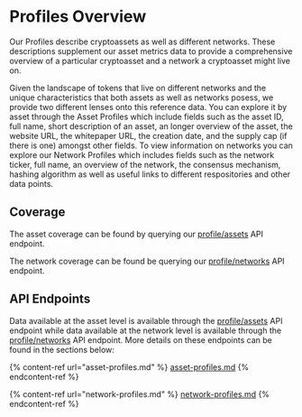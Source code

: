 # Profiles Overview

Our Profiles describe cryptoassets as well as different networks.  These descriptions supplement our asset metrics data to provide a comprehensive overview of a particular cryptoasset and a network a cryptoasset might live on.

Given the landscape of tokens that live on different networks and the unique characteristics that both assets as well as networks posess, we provide two different lenses onto this reference data. You can explore it by asset through the Asset Profiles which include fields such as the asset ID, full name, short description of an asset, an longer overview of the asset, the website URL, the whitepaper URL, the creation date, and the supply cap (if there is one) amongst other fields. To view information on networks you can explore our Network Profiles which includes fields such as the network ticker, full name, an overview of the network, the consensus mechanism, hashing algorithm as well as useful links to different respositories and other data points.

## Coverage

The asset coverage can be found by querying our [profile/assets](https://docs.coinmetrics.io/api/v4#operation/getAssetProfiles) API endpoint. &#x20;

The network coverage can be found be querying our [profile/networks](https://docs.coinmetrics.io/api/v4/#tag/Profile/operation/getNetworkProfiles) API endpoint.

## API Endpoints

Data available at the asset level is available through the [profile/assets](https://docs.coinmetrics.io/api/v4#operation/getAssetProfiles) API endpoint while data available at the network level is available through the [profile/networks](https://docs.coinmetrics.io/api/v4/#tag/Profile/operation/getNetworkProfiles) API endpoint.  More details on these endpoints can be found in the sections below:

{% content-ref url="asset-profiles.md" %}
[asset-profiles.md](asset-profiles.md)
{% endcontent-ref %}

{% content-ref url="network-profiles.md" %}
[network-profiles.md](network-profiles.md)
{% endcontent-ref %}
